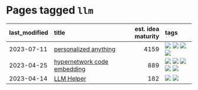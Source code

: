 # Pages tagged `llm`

|last_modified|title|est. idea maturity|tags
|:---|:---|---:|:---|
|2023-07-11|[personalized anything](../personalized_anything.md)|4159|[![](https://img.shields.io/badge/tag-gdpr_data_export-161a53)](../tags/gdpr_data_export.md) [![](https://img.shields.io/badge/tag-llm-36f98)](../tags/llm.md) [![](https://img.shields.io/badge/tag-personalization-b3194)](../tags/personalization.md) [![](https://img.shields.io/badge/tag-productivity-34720)](../tags/productivity.md)|
|2023-04-25|[hypernetwork code embedding](../hypernetwork_embedding_for_code.md)|889|[![](https://img.shields.io/badge/tag-embeddings-0e5ec)](../tags/embeddings.md) [![](https://img.shields.io/badge/tag-llm-36f98)](../tags/llm.md) [![](https://img.shields.io/badge/tag-machinelearning-3a9a4f)](../tags/machinelearning.md) [![](https://img.shields.io/badge/tag-models-d9f12f)](../tags/models.md) [![](https://img.shields.io/badge/tag-nlp-fe76cf)](../tags/nlp.md)|
|2023-04-14|[LLM Helper](../llm-helper.md)|182|[![](https://img.shields.io/badge/tag-llm-36f98)](../tags/llm.md) [![](https://img.shields.io/badge/tag-tooling-c4c41f)](../tags/tooling.md)|